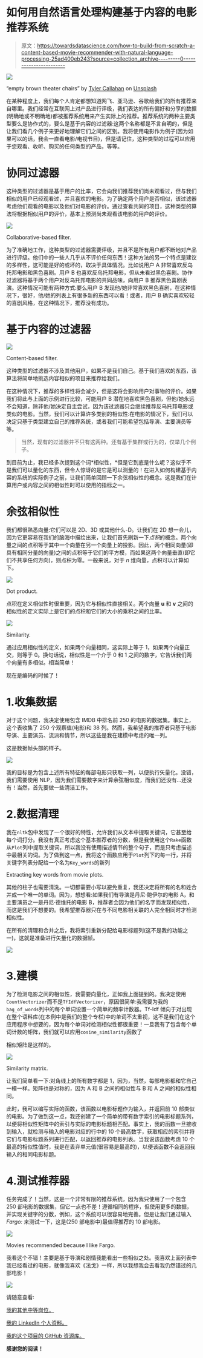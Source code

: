 # 如何用自然语言处理构建基于内容的电影推荐系统

> 原文：<https://towardsdatascience.com/how-to-build-from-scratch-a-content-based-movie-recommender-with-natural-language-processing-25ad400eb243?source=collection_archive---------0----------------------->

![](img/664099937cb9c6252aca93d13d7ba401.png)

“empty brown theater chairs” by [Tyler Callahan](https://unsplash.com/@tylercallahan?utm_source=medium&utm_medium=referral) on [Unsplash](https://unsplash.com?utm_source=medium&utm_medium=referral)

在某种程度上，我们每个人肯定都想知道网飞、亚马逊、谷歌给我们的所有推荐来自哪里。我们经常在互联网上对产品进行评级，我们表达的所有偏好和分享的数据(明确地或不明确地)都被推荐系统用来产生实际上的推荐。推荐系统的两种主要类型要么是协作式的，要么是基于内容的过滤器:这两个名称都是不言自明的，但是让我们看几个例子来更好地理解它们之间的区别。我将使用电影作为例子(因为如果可以的话，我会一直看电影/电视节目)，但是请记住，这种类型的过程可以应用于您观看、收听、购买的任何类型的产品，等等。

# **协同过滤器**

这种类型的过滤器是基于用户的比率，它会向我们推荐我们尚未观看过，但与我们相似的用户已经观看过，并且喜欢的电影。为了确定两个用户是否相似，该过滤器考虑他们观看的电影以及他们对电影的评价。通过查看共同的项目，这种类型的算法将根据相似用户的评价，基本上预测尚未观看该电影的用户的评价。

![](img/ae9454fee48186306508935692edb930.png)

Collaborative-based filter.

为了准确地工作，这种类型的过滤器需要评级，并且不是所有用户都不断地对产品进行评级。他们中的一些人几乎从不评价任何东西！这种方法的另一个特点是建议的多样性，这可能是好的或坏的，取决于具体情况。比如说用户 A 非常喜欢反乌托邦电影和黑色喜剧。用户 B 也喜欢反乌托邦电影，但从未看过黑色喜剧。协作过滤器将基于两个用户对反乌托邦电影的共同品味，向用户 B 推荐黑色喜剧表演。这种情况可能有两种方式:要么用户 B 发现他/她非常喜欢黑色喜剧，在这种情况下，很好，他/她的列表上有很多新的东西可以看！或者，用户 B 确实喜欢较轻的喜剧风格，在这种情况下，推荐没有成功。

# 基于内容的过滤器

![](img/6063a61ebcdafc5cb48888cfeb71d3ea.png)

Content-based filter.

这种类型的过滤器不涉及其他用户，如果不是我们自己。基于我们喜欢的东西，该算法将简单地挑选内容相似的项目来推荐给我们。

在这种情况下，推荐的多样性将会减少，但是这将会影响用户对事物的评价。如果我们将此与上面的示例进行比较，可能用户 B 潜在地喜欢黑色喜剧，但他/她永远不会知道，除非他/她决定自主尝试，因为该过滤器只会继续推荐反乌托邦电影或类似的电影。当然，我们可以计算许多类别的相似性:在电影的情况下，我们可以决定只基于类型建立自己的推荐系统，或者我们可能希望包括导演、主要演员等等。

> 当然，现有的过滤器并不只有这两种。还有基于集群或行为的，仅举几个例子。

到目前为止，我已经多次提到这个词*相似性，*但是它到底是什么呢？这似乎不是我们可以量化的东西，但令人惊讶的是它是可以测量的！在进入如何构建基于内容的系统的实际例子之前，让我们简单回顾一下余弦相似性的概念。这是我们在计算用户或内容之间的相似性时可以使用的指标之一。

# 余弦相似性

我们都很熟悉向量:它们可以是 2D、3D 或其他什么-D。让我们在 2D 想一会儿，因为它更容易在我们的脑海中描绘出来，让我们首先刷新一下*点积*的概念。两个向量之间的点积等于其中一个向量在另一个向量上的投影。因此，两个相同向量(即具有相同分量的向量)之间的点积等于它们的平方模，而如果这两个向量垂直(即它们不共享任何方向)，则点积为零。一般来说，对于 *n* 维向量，点积可以计算如下。

![](img/e2ba988f65b4ff918b05f12b5cf1de66.png)

Dot product.

点积在定义相似性时很重要，因为它与相似性直接相关。两个向量 **u** 和 **v** 之间的相似性的定义实际上是它们的点积和它们的大小的乘积之间的比率。

![](img/e1821a52bd47377e885b4b32b52136c7.png)

Similarity.

通过应用相似性的定义，如果两个向量相同，这实际上等于 1，如果两个向量正交，则等于 0。换句话说，相似性是一个介于 0 和 1 之间的数字，它告诉我们两个向量有多相似。相当简单！

现在是编码的时候了！

# 1.收集数据

对于这个问题，我决定使用包含 IMDB 中排名前 250 的电影的数据集。事实上，这个表收集了 250 个观察值(电影)和 38 列。然而，我希望我的推荐者只基于电影导演、主要演员、流派和情节，所以这些是我在建模中考虑的唯一列。

这是数据帧头部的样子。

![](img/a2bd0d3c1162c3c7088739a7b6c0f67f.png)

我的目标是为包含上述所有特征的每部电影只获取一列，以便执行矢量化。没错，我们需要使用 NLP，因为我们需要数字来计算余弦相似度，而我们还没有…还没有！当然，首先要做一些清洁工作。

# 2.数据清理

我在`nltk`包中发现了一个很好的特性，允许我们从文本中提取关键词，它甚至给每个词打分。我没有真正考虑这个基本推荐者的分数，但是我使用这个`Rake`函数从`Plot`列中提取关键词，所以我没有使用描述情节的整个句子，而是只考虑描述中最相关的词。为了做到这一点，我将这个函数应用于`Plot`列下的每一行，并将关键字列表分配给一个名为`Key_words`的新列

Extracting key words from movie plots.

其他的柱子也需要清洗。一切都需要小写以避免重复，我还决定将所有的名和姓合并成一个唯一的单词。因为，想想看:如果我们有导演是丹尼·鲍伊尔的电影 A，和主要演员之一是丹尼·德维托的电影 B，推荐者会因为他们的名字而发现相似性，而这是我们不想要的。我希望推荐器只在与不同电影相关联的人完全相同时才检测相似性。

在所有的清理和合并之后，我将索引重新分配给电影标题列(这不是我的功能之一)，这就是准备进行矢量化的数据帧。

![](img/d788c573cf5ab3bdcac600d10e65559f.png)

# 3.建模

为了检测电影之间的相似性，我需要向量化，正如我上面提到的。我决定使用`CountVectorizer`而不是`TfIdfVectorizer`，原因很简单:我需要为我的`bag_of_words`列中的每个单词设置一个简单的频率计数器。Tf-Idf 倾向于对出现在整个语料库(在本例中是我们的整个专栏)中的单词不太重视，这不是我们在这个应用程序中想要的，因为每个单词对检测相似性都很重要！一旦我有了包含每个单词计数的矩阵，我们就可以应用`cosine_similarity`函数了

相似矩阵是这样的。

![](img/f0b1f8ebb43625798764259dcf78ce04.png)

Similarity matrix.

让我们简单看一下:对角线上的所有数字都是 1，因为，当然，每部电影都和它自己一模一样。矩阵也是对称的，因为 A 和 B 之间的相似性与 B 和 A 之间的相似性相同。

此时，我可以编写实际的函数，该函数以电影标题作为输入，并返回前 10 部类似的电影。为了做到这一点，我还创建了一个简单的带有数字索引的电影标题系列，以便将相似性矩阵中的索引与实际的电影标题相匹配。事实上，我的函数一旦接收到输入，就检测与输入的电影对应的行中的 10 个最高数字，获取相应的索引并将它们与电影标题系列进行匹配，以返回推荐的电影列表。当我说该函数考虑 10 个最高的相似性值时，我是在丢弃单元值(很容易是最高的)，以便该函数不会返回我输入的相同电影标题。

# 4.测试推荐器

任务完成了！当然，这是一个非常有限的推荐系统，因为我只使用了一个包含 250 部电影的数据集，但它一点也不差！遵循相同的程序，但使用更多的数据，并实现关键字的分数，例如，这个系统可以很容易地完善。但是让我们通过输入 *Fargo:* 来测试一下，这是(250 部电影中)最值得推荐的 10 部电影。

![](img/090cae895bf34a9f7a804c47a4f1c288.png)

Movies recommended because I like Fargo.

我看这个不错！主要是基于导演和剧情我能看出一些相似之处。我喜欢上面列表中我已经看过的电影，就像我喜欢《法戈》一样，所以我想我会去看我仍然错过的几部电影！

![](img/e617ba7ebe3f3cc33ed5ad510738322e.png)

请随意查看:

[我的其他中等岗位。](https://medium.com/@emmagrimaldi)

[我的 LinkedIn 个人资料。](https://www.linkedin.com/in/emmagrimaldi/)

[我的这个项目的 GitHub 资源库。](https://github.com/emmagrimaldi/Content_based_movie_recommender)

**感谢您的阅读！**
